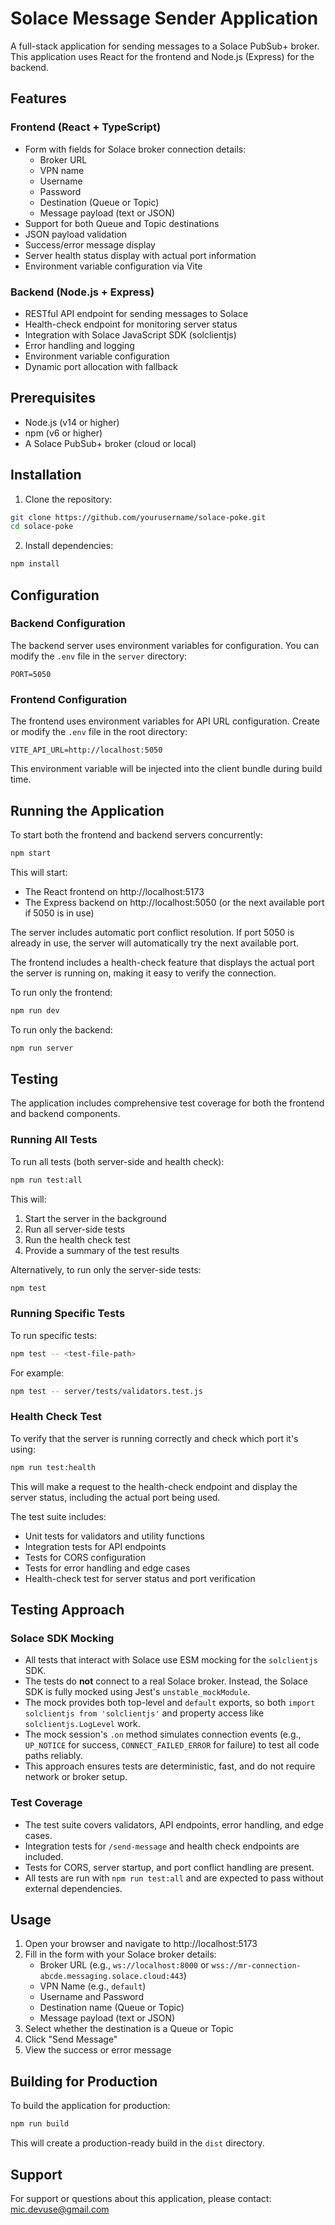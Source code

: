 # Solace Message Sender Application

A full-stack application for sending messages to a Solace PubSub+ broker. This application uses React for the frontend and Node.js (Express) for the backend.

## Features

### Frontend (React + TypeScript)
- Form with fields for Solace broker connection details:
  - Broker URL
  - VPN name
  - Username
  - Password
  - Destination (Queue or Topic)
  - Message payload (text or JSON)
- Support for both Queue and Topic destinations
- JSON payload validation
- Success/error message display
- Server health status display with actual port information
- Environment variable configuration via Vite

### Backend (Node.js + Express)
- RESTful API endpoint for sending messages to Solace
- Health-check endpoint for monitoring server status
- Integration with Solace JavaScript SDK (solclientjs)
- Error handling and logging
- Environment variable configuration
- Dynamic port allocation with fallback

## Prerequisites

- Node.js (v14 or higher)
- npm (v6 or higher)
- A Solace PubSub+ broker (cloud or local)

## Installation

1. Clone the repository:
```bash
git clone https://github.com/yourusername/solace-poke.git
cd solace-poke
```

2. Install dependencies:
```bash
npm install
```

## Configuration

### Backend Configuration

The backend server uses environment variables for configuration. You can modify the `.env` file in the `server` directory:

```
PORT=5050
```

### Frontend Configuration

The frontend uses environment variables for API URL configuration. Create or modify the `.env` file in the root directory:

```
VITE_API_URL=http://localhost:5050
```

This environment variable will be injected into the client bundle during build time.

## Running the Application

To start both the frontend and backend servers concurrently:

```bash
npm start
```

This will start:
- The React frontend on http://localhost:5173
- The Express backend on http://localhost:5050 (or the next available port if 5050 is in use)

The server includes automatic port conflict resolution. If port 5050 is already in use, the server will automatically try the next available port.

The frontend includes a health-check feature that displays the actual port the server is running on, making it easy to verify the connection.

To run only the frontend:

```bash
npm run dev
```

To run only the backend:

```bash
npm run server
```

## Testing

The application includes comprehensive test coverage for both the frontend and backend components.

### Running All Tests

To run all tests (both server-side and health check):

```bash
npm run test:all
```

This will:
1. Start the server in the background
2. Run all server-side tests
3. Run the health check test
4. Provide a summary of the test results

Alternatively, to run only the server-side tests:

```bash
npm test
```

### Running Specific Tests

To run specific tests:

```bash
npm test -- <test-file-path>
```

For example:

```bash
npm test -- server/tests/validators.test.js
```

### Health Check Test

To verify that the server is running correctly and check which port it's using:

```bash
npm run test:health
```

This will make a request to the health-check endpoint and display the server status, including the actual port being used.

The test suite includes:
- Unit tests for validators and utility functions
- Integration tests for API endpoints
- Tests for CORS configuration
- Tests for error handling and edge cases
- Health-check test for server status and port verification

## Testing Approach

### Solace SDK Mocking
- All tests that interact with Solace use ESM mocking for the `solclientjs` SDK.
- The tests do **not** connect to a real Solace broker. Instead, the Solace SDK is fully mocked using Jest's `unstable_mockModule`.
- The mock provides both top-level and `default` exports, so both `import solclientjs from 'solclientjs'` and property access like `solclientjs.LogLevel` work.
- The mock session's `.on` method simulates connection events (e.g., `UP_NOTICE` for success, `CONNECT_FAILED_ERROR` for failure) to test all code paths reliably.
- This approach ensures tests are deterministic, fast, and do not require network or broker setup.

### Test Coverage
- The test suite covers validators, API endpoints, error handling, and edge cases.
- Integration tests for `/send-message` and health check endpoints are included.
- Tests for CORS, server startup, and port conflict handling are present.
- All tests are run with `npm run test:all` and are expected to pass without external dependencies.

## Usage

1. Open your browser and navigate to http://localhost:5173
2. Fill in the form with your Solace broker details:
   - Broker URL (e.g., `ws://localhost:8000` or `wss://mr-connection-abcde.messaging.solace.cloud:443`)
   - VPN Name (e.g., `default`)
   - Username and Password
   - Destination name (Queue or Topic)
   - Message payload (text or JSON)
3. Select whether the destination is a Queue or Topic
4. Click "Send Message"
5. View the success or error message

## Building for Production

To build the application for production:

```bash
npm run build
```

This will create a production-ready build in the `dist` directory.

## Support

For support or questions about this application, please contact: mic.devuse@gmail.com
